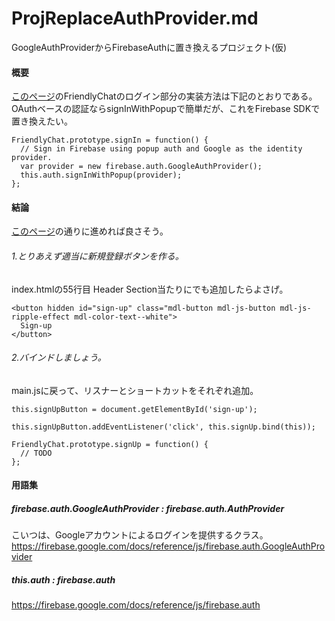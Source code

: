 # ProjReplaceAuthProvider.md
GoogleAuthProviderからFirebaseAuthに置き換えるプロジェクト(仮)

#### 概要
[このページ](https://qiita.com/st5757/items/9e651e8cffaa90681426)のFriendlyChatのログイン部分の実装方法は下記のとおりである。
OAuthベースの認証ならsignInWithPopupで簡単だが、これをFirebase SDKで置き換えたい。

```
FriendlyChat.prototype.signIn = function() {
  // Sign in Firebase using popup auth and Google as the identity provider.
  var provider = new firebase.auth.GoogleAuthProvider();
  this.auth.signInWithPopup(provider);
};
```

#### 結論
[このページ](https://firebase.google.com/docs/auth/web/start?hl=ja)の通りに進めれば良さそう。

###### 1.とりあえず適当に新規登録ボタンを作る。
index.htmlの55行目 Header Section当たりにでも追加したらよさげ。

```
<button hidden id="sign-up" class="mdl-button mdl-js-button mdl-js-ripple-effect mdl-color-text--white">
  Sign-up
</button>
```

###### 2.バインドしましょう。
main.jsに戻って、リスナーとショートカットをそれぞれ追加。

```
this.signUpButton = document.getElementById('sign-up');
```

```
this.signUpButton.addEventListener('click', this.signUp.bind(this));
```

```
FriendlyChat.prototype.signUp = function() {
  // TODO
};

```



#### 用語集

##### firebase.auth.GoogleAuthProvider : firebase.auth.AuthProvider
こいつは、Googleアカウントによるログインを提供するクラス。
https://firebase.google.com/docs/reference/js/firebase.auth.GoogleAuthProvider

##### this.auth : firebase.auth
https://firebase.google.com/docs/reference/js/firebase.auth

